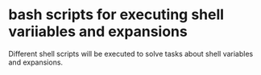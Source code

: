# bash scripts for executing shell variiables and expansions
Different shell scripts will be executed to solve tasks about shell variables and expansions.
